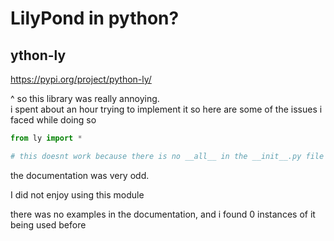 # LilyPond in python?

## ython-ly

https://pypi.org/project/python-ly/

^ so this library was really annoying.  
i spent about an hour trying to implement it so here are some of the issues i faced while doing so

```py
from ly import *

# this doesnt work because there is no __all__ in the __init__.py file for python-ly
```

the documentation was very odd.

I did not enjoy using this module

there was no examples in the documentation, and i found 0 instances of it being used before
